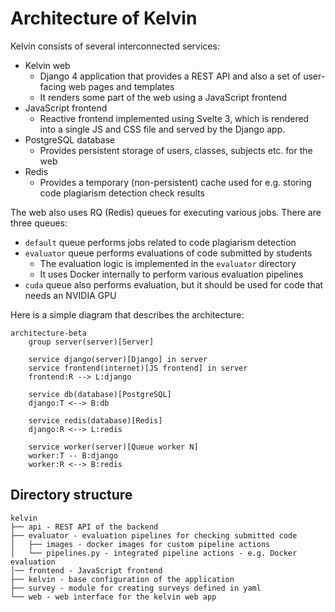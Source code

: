 # Architecture of Kelvin
Kelvin consists of several interconnected services:

- Kelvin web
  - Django 4 application that provides a REST API and also a set of user-facing web pages and 
    templates
  - It renders some part of the web using a JavaScript frontend
- JavaScript frontend
  - Reactive frontend implemented using Svelte 3, which is rendered into a single JS and CSS file
  and served by the Django app.
- PostgreSQL database
  - Provides persistent storage of users, classes, subjects etc. for the web
- Redis
  - Provides a temporary (non-persistent) cache used for e.g. storing code plagiarism detection 
    check results

The web also uses RQ (Redis) queues for executing various jobs. There are three queues:
- `default` queue performs jobs related to code plagiarism detection
- `evaluator` queue performs evaluations of code submitted by students
  - The evaluation logic is implemented in the `evaluator` directory
  - It uses Docker internally to perform various evaluation pipelines
- `cuda` queue also performs evaluation, but it should be used for code that needs an NVIDIA GPU

Here is a simple diagram that describes the architecture:
```mermaid
architecture-beta
    group server(server)[Server]
    
    service django(server)[Django] in server
    service frontend(internet)[JS frontend] in server
    frontend:R --> L:django
    
    service db(database)[PostgreSQL]
    django:T <--> B:db
    
    service redis(database)[Redis]
    django:R <--> L:redis
    
    service worker(server)[Queue worker N]
    worker:T -- B:django
    worker:R <--> B:redis
```

## Directory structure
```
kelvin
├── api - REST API of the backend
├── evaluator - evaluation pipelines for checking submitted code
│   ├── images - docker images for custom pipeline actions
│   └── pipelines.py - integrated pipeline actions - e.g. Docker evaluation
│── frontend - JavaScript frontend
├── kelvin - base configuration of the application
├── survey - module for creating surveys defined in yaml
└── web - web interface for the kelvin web app
```

